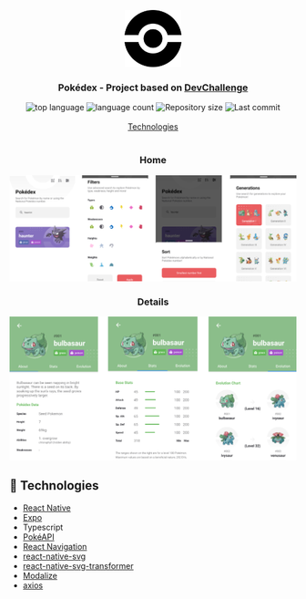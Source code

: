 <p align="center">
  <img src="./src/assets/patterns/pokeball.svg" width="100" alt="gameplay">
</p>

<h3 align="center">
<strong>Pokédex - Project based on <a href="https://devchallenge.com.br/challenges/5f35ce77ed30f35c3a399717/details">DevChallenge</a></strong>
</h3>

<p align="center">

  <img alt="top language" src="https://img.shields.io/github/languages/top/rafashiga/pokedex-app?style=flat-square">
  <img alt="language count" src="https://img.shields.io/github/languages/count/rafashiga/pokedex-app?style=flat-square">
  <img alt="Repository size" src="https://img.shields.io/github/repo-size/rafashiga/pokedex-app?style=flat-square">
  <img alt="Last commit" src="https://img.shields.io/github/last-commit/rafashiga/pokedex-app?style=flat-square">
  <br>
  <br>
  <a href="#space_invader-technologies">Technologies</a>
  <br>
  <br>
  <h3 align="center">
    Home
  </h3>
  <img src="./src/assets/screen/home.png">
  <br>
  <h3 align="center">
    Details
  </h3>
  <img src="./src/assets/screen/details.png">
  <br>
</p>

## :space_invader: Technologies

- [React Native](https://reactnative.dev/)
- [Expo](https://expo.io/)
- Typescript
- [PokéAPI](https://pokeapi.co/)
- [React Navigation](https://reactnavigation.org/)
- [react-native-svg](https://github.com/react-native-svg/react-native-svg)
- [react-native-svg-transformer](https://github.com/kristerkari/react-native-svg-transformer)
- [Modalize](https://github.com/jeremybarbet/react-native-modalize)
- [axios](https://github.com/axios/axios)
